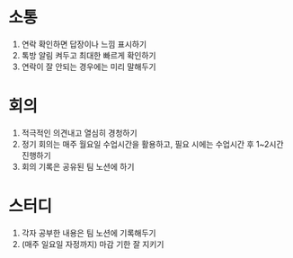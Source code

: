# 소통
1. 연락 확인하면 답장이나 느낌 표시하기
2. 톡방 알림 켜두고 최대한 빠르게 확인하기
3. 연락이 잘 안되는 경우에는 미리 말해두기

# 회의
1. 적극적인 의견내고 열심히 경청하기
2. 정기 회의는 매주 월요일 수업시간을 활용하고, 필요 시에는 수업시간 후 1~2시간 진행하기
3. 회의 기록은 공유된 팀 노션에 하기

# 스터디
1. 각자 공부한 내용은 팀 노션에 기록해두기
2. (매주 일요일 자정까지) 마감 기한 잘 지키기
